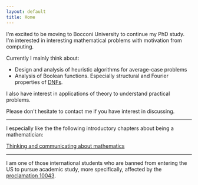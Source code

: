 ```yaml
---
layout: default
title: Home
---
```


I'm excited to be moving to Bocconi University to continue my PhD study. I'm interested in interesting mathematical problems with motivation from computing.

Currently I mainly think about:

* Design and analysis of heuristic algorithms for average-case problems
* Analysis of Boolean functions. Especially structural and Fourier properties of [DNFs](https://en.wikipedia.org/wiki/Disjunctive_normal_form).

I also have interest in applications of theory to understand practical problems.
 
Please don't hesitate to contact me if you have interest in discussing.  
  
  
---
  
  
I especially like the the following introductory chapters about being a mathematician:

[Thinking and communicating about mathematics](https://sites.math.rutgers.edu/~saks/300S/Part1.pdf)  

---

I am one of those international students who are banned from entering the US to pursue academic study, more specifically, affected by the [proclamation 10043](https://www.nafsa.org/regulatory-information/proclamation-suspending-entry-chinese-students-and-researchers-connected-prc).





